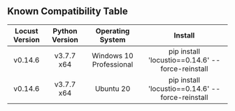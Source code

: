 ## Known Compatibility Table

| Locust Version | Python Version | Operating System        | Install                                          |
|:--------------:|:--------------:|:-----------------------:|:------------------------------------------------:|
| v0.14.6        | v3.7.7 x64     | Windows 10 Professional | pip install 'locustio==0.14.6' --force-reinstall |
| v0.14.6        | v3.7.7 x64     | Ubuntu 20               | pip install 'locustio==0.14.6' --force-reinstall |
